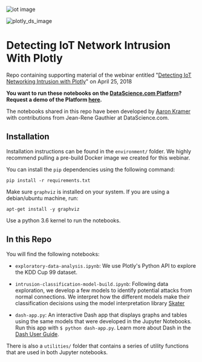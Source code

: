 ![iot image](https://camo.githubusercontent.com/56fb7c9e3129755320229df81eea6d1a4635d468/68747470733a2f2f63646e322e68756273706f742e6e65742f68756266732f3533323034352f706c6f746c792d776562696e61722d696f742d6e6574776f726b2d696e74727573696f6e2d393030783435302e6a7067)

![plotly_ds_image](https://user-images.githubusercontent.com/5395649/39215767-f1380216-47cd-11e8-8db2-c909810bbb65.png)

# Detecting IoT Network Intrusion With Plotly

Repo containing supporting material of the webinar entitled "[Detecting IoT Networking Intrusion with Plotly](https://www.datascience.com/resources/webinars/plotly-iot-network-intrusion)" on April 25, 2018

**You want to run these notebooks on the [DataScience.com Platform](http://www.datascience.com)? Request a demo of the Platform [here](https://www.datascience.com/request-demo?hsCtaTracking=74a4e9d5-d6c1-4dc1-b494-9f4c45847000%7C4e0d2014-a652-446c-b385-da9d9219ba70).**

The notebooks shared in this repo have been developed by [Aaron Kramer](https://github.com/aikramer2)
with contributions from Jean-Rene Gauthier at DataScience.com.

## Installation

Installation instructions can be found in the `environment/` folder. We highly
recommend pulling a pre-build Docker image we created for this webinar.


You can install the `pip` dependencies using the following command:

```
pip install -r requirements.txt
```

Make sure `graphviz` is installed on your system. If you are using a debian/ubuntu
machine, run:

```
apt-get install -y graphviz
```

Use a python 3.6 kernel to run the notebooks.

## In this Repo

You will find the following notebooks:

* `exploratory-data-analysis.ipynb`: We use Plotly's Python API to explore the KDD Cup 99 dataset.

* `intrusion-classification-model-build.ipynb`: Following data exploration, we develop a few models to identify potential attacks from normal connections. We interpret how the different models make their classification decisions using the model interpretation library [Skater](https://github.com/datascienceinc/Skater)

* `dash-app.py`: An interactive Dash app that displays graphs and tables using the same models that were developed in the Jupyter Notebooks. Run this app with `$ python dash-app.py`. Learn more about Dash in the [Dash User Guide](https://dash.plot.ly).

There is also a `utilities/` folder that contains a series of utility functions that are used in both Jupyter notebooks.
